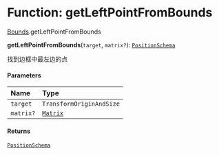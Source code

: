 # Function: getLeftPointFromBounds

[Bounds](/en/auto-docs/free-layout-editor/modules/Bounds.md).getLeftPointFromBounds

**getLeftPointFromBounds**(`target`, `matrix?`): [`PositionSchema`](/en/auto-docs/free-layout-editor/interfaces/PositionSchema.md)

找到边框中最左边的点

#### Parameters

| Name | Type |
| :------ | :------ |
| `target` | `TransformOriginAndSize` |
| `matrix?` | [`Matrix`](/en/auto-docs/free-layout-editor/classes/Matrix.md) |

#### Returns

[`PositionSchema`](/en/auto-docs/free-layout-editor/interfaces/PositionSchema.md)
